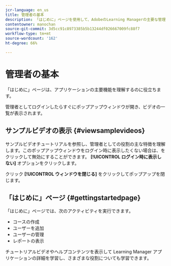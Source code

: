 ```yaml
---
jcr-language: en_us
title: 管理者の基本
description: 「はじめに」ページを使用して、AdobeのLearning Managerの主要な管理機能に移動します。
contentowner: manochan
source-git-commit: 3d5cc91c8973385b5b13244df026667009fc88f7
workflow-type: tm+mt
source-wordcount: '162'
ht-degree: 66%

---
```




# 管理者の基本

「はじめに」ページは、アプリケーションの主要機能を理解するのに役立ちます。

管理者としてログインしたらすぐにポップアップウィンドウが開き、ビデオの一覧が表示されます。

## サンプルビデオの表示 {#viewsamplevideos}

サンプルビデオチュートリアルを参照し、管理者としての役割の主な特徴を理解します。このポップアップウィンドウをログイン時に表示したくない場合は、をクリックして無効にすることができます。 **[!UICONTROL ログイン時に表示しない]** オプションをクリックします。

クリック **[!UICONTROL ウィンドウを閉じる]** をクリックしてポップアップを閉じます。

<!--![](assets/welcome-videos-e1439961904106.png)-->

## 「はじめに」ページ {#gettingstartedpage}

「はじめに」ページでは、次のアクティビティを実行できます。

* コースの作成
* ユーザーを追加
* ユーザーの管理
* レポートの表示

チュートリアルビデオやヘルプコンテンツを表示して Learning Manager アプリケーションの詳細を学習し、さまざまな役割についても学習できます。

<!--![](assets/admin-landing-page-300x204.png)-->
